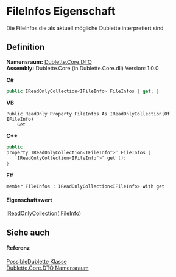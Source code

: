 # FileInfos Eigenschaft


Die FileInfos die als aktuell mögliche Dublette interpretiert sind



## Definition
**Namensraum:** <a href="N_Dublette_Core_DTO.md">Dublette.Core.DTO</a>  
**Assembly:** Dublette.Core (in Dublette.Core.dll) Version: 1.0.0

**C#**
``` C#
public IReadOnlyCollection<IFileInfo> FileInfos { get; }
```
**VB**
``` VB
Public ReadOnly Property FileInfos As IReadOnlyCollection(Of IFileInfo)
	Get
```
**C++**
``` C++
public:
property IReadOnlyCollection<IFileInfo^>^ FileInfos {
	IReadOnlyCollection<IFileInfo^>^ get ();
}
```
**F#**
``` F#
member FileInfos : IReadOnlyCollection<IFileInfo> with get
```



#### Eigenschaftswert
<a href="https://learn.microsoft.com/dotnet/api/system.collections.generic.ireadonlycollection-1" target="_blank" rel="noopener noreferrer">IReadOnlyCollection</a>(<a href="T_Dublette_Core_Interfaces_IFileInfo.md">IFileInfo</a>)

## Siehe auch


#### Referenz
<a href="T_Dublette_Core_DTO_PossibleDublette.md">PossibleDublette Klasse</a>  
<a href="N_Dublette_Core_DTO.md">Dublette.Core.DTO Namensraum</a>  
